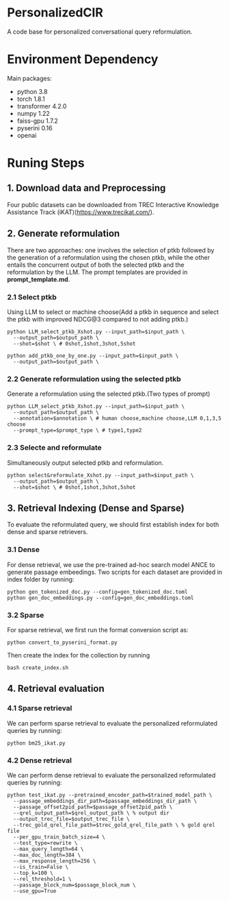 # PersonalizedCIR
A code base for personalized conversational query reformulation.

# Environment Dependency

Main packages:
- python 3.8
- torch 1.8.1
- transformer 4.2.0
- numpy 1.22
- faiss-gpu 1.7.2
- pyserini 0.16
- openai

# Runing Steps

## 1. Download data and Preprocessing

Four public datasets can be downloaded from TREC Interactive Knowledge Assistance Track (iKAT)(https://www.trecikat.com/).

## 2. Generate reformulation
There are two approaches: one involves the selection of ptkb followed by the generation of a reformulation using the chosen ptkb, while the other entails the concurrent output of both the selected ptkb and the reformulation by the LLM. The prompt templates are provided in **prompt_template.md**.

### 2.1 Select ptkb
Using LLM to select or machine choose(Add a ptkb in sequence and select the ptkb with improved NDCG@3 compared to not adding ptkb.)

    python LLM_select_ptkb_Xshot.py --input_path=$input_path \ 
      --output_path=$output_path \ 
      --shot=$shot \ # 0shot,1shot,3shot,5shot
      
    python add_ptkb_one_by_one.py --input_path=$input_path \ 
      --output_path=$output_path \ 

### 2.2 Generate reformulation using the selected ptkb
Generate a reformulation using the selected ptkb.(Two types of prompt)

    python LLM_select_ptkb_Xshot.py --input_path=$input_path \ 
      --output_path=$output_path \ 
      --annotation=$annotation \ # human choose,machine choose,LLM 0,1,3,5 choose
      --prompt_type=$prompt_type \ # type1,type2
      
### 2.3 Selecte and reformulate
Simultaneously output selected ptkb and reformulation.

    python select&reformulate_Xshot.py --input_path=$input_path \ 
      --output_path=$output_path \ 
      --shot=$shot \ # 0shot,1shot,3shot,5shot

## 3. Retrieval Indexing (Dense and Sparse)

To evaluate the reformulated query, we should first establish index for both dense and sparse retrievers.

### 3.1 Dense
For dense retrieval, we use the pre-trained ad-hoc search model ANCE to generate passage embeedings. Two scripts for each dataset are provided in index folder by running:

    python gen_tokenized_doc.py --config=gen_tokenized_doc.toml
    python gen_doc_embeddings.py --config=gen_doc_embeddings.toml

### 3.2 Sparse

For sparse retrieval, we first run the format conversion script as:

    python convert_to_pyserini_format.py
    
Then create the index for the collection by running

    bash create_index.sh

## 4. Retrieval evaluation

### 4.1 Sparse retrieval
We can perform sparse retrieval to evaluate the personalized reformulated queries by running:

    python bm25_ikat.py
    
### 4.2 Dense retrieval
We can perform dense retrieval to evaluate the personalized reformulated queries by running:

    python test_ikat.py --pretrained_encoder_path=$trained_model_path \ 
      --passage_embeddings_dir_path=$passage_embeddings_dir_path \ 
      --passage_offset2pid_path=$passage_offset2pid_path \
      --qrel_output_path=$qrel_output_path \ % output dir
      --output_trec_file=$output_trec_file \
      --trec_gold_qrel_file_path=$trec_gold_qrel_file_path \ % gold qrel file
      --per_gpu_train_batch_size=4 \ 
      --test_type=rewrite \ 
      --max_query_length=64 \
      --max_doc_length=384 \ 
      --max_response_length=256 \
      --is_train=False \
      --top_k=100 \
      --rel_threshold=1 \ 
      --passage_block_num=$passage_block_num \
      --use_gpu=True
